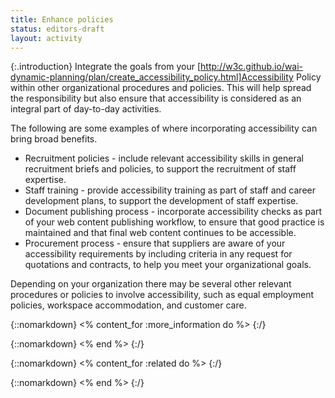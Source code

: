 ```yaml
---
title: Enhance policies
status: editors-draft
layout: activity
---
```


{:.introduction}
Integrate the goals from your [http://w3c.github.io/wai-dynamic-planning/plan/create_accessibility_policy.html]Accessibility Policy within other organizational procedures and policies. This will help spread the responsibility but also ensure that accessibility is considered as an integral part of day-to-day activities.

The following are some examples of where incorporating accessibility can bring broad benefits.

* Recruitment policies - include relevant accessibility skills in general recruitment briefs and policies, to support the recruitment of staff expertise.
* Staff training - provide accessibility training as part of staff and career development plans, to support the development of staff expertise.
* Document publishing process - incorporate accessibility checks as part of your web content publishing workflow, to ensure that good practice is maintained and that final web content continues to be accessible.
* Procurement process - ensure that suppliers are aware of your accessibility requirements by including criteria in any request for quotations and contracts, to help you meet your organizational goals.

Depending on your organization there may be several other relevant procedures or policies to involve accessibility, such as equal employment policies, workspace accommodation, and customer care.

{::nomarkdown}
<% content_for :more_information do %>
{:/}
  
{::nomarkdown}
<% end %>
{:/}

{::nomarkdown}
<% content_for :related do %>
{:/}

{::nomarkdown}
<% end %>
{:/}

